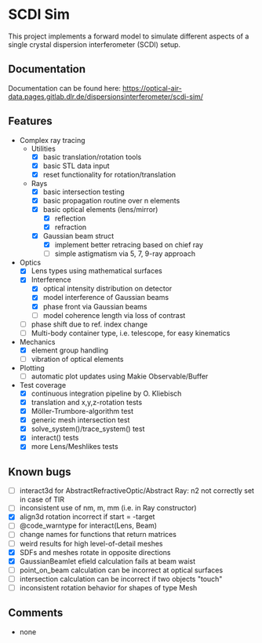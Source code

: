 # SCDI Sim

This project implements a forward model to simulate different aspects of a single crystal dispersion interferometer (SCDI) setup.

## Documentation

Documentation can be found here: https://optical-air-data.pages.gitlab.dlr.de/dispersionsinterferometer/scdi-sim/

## Features 

- Complex ray tracing
    - Utilities
        - [x] basic translation/rotation tools
        - [x] basic STL data input
        - [x] reset functionality for rotation/translation
    - Rays        
        - [x] basic intersection testing
        - [x] basic propagation routine over n elements
        - [x] basic optical elements (lens/mirror)
            - [x] reflection
            - [x] refraction
        - [x] Gaussian beam struct
            - [x] implement better retracing based on chief ray
            - [ ] simple astigmatism via 5, 7, 9-ray approach
- Optics
    - [x] Lens types using mathematical surfaces
    - [x] Interference
        - [x] optical intensity distribution on detector
        - [x] model interference of Gaussian beams
        - [x] phase front via Gaussian beams
        - [ ] model coherence length via loss of contrast
    - [ ] phase shift due to ref. index change
    - [ ] Multi-body container type, i.e. telescope, for easy kinematics
- Mechanics
    - [x] element group handling
    - [ ] vibration of optical elements
- Plotting
    - [ ] automatic plot updates using Makie Observable/Buffer
- Test coverage
    - [x] continuous integration pipeline by O. Kliebisch
    - [x] translation and x,y,z-rotation tests
    - [x] Möller-Trumbore-algorithm test
    - [x] generic mesh intersection test
    - [x] solve_system()/trace_system() test
    - [x] interact() tests 
    - [x] more Lens/Meshlikes tests

## Known bugs

- [ ] interact3d for AbstractRefractiveOptic/Abstract Ray: n2 not correctly set in case of TIR
- [ ] inconsistent use of nm, m, mm (i.e. in Ray constructor)
- [x] align3d rotation incorrect if start = -target
- [ ] @code_warntype for interact(Lens, Beam)
- [ ] change names for functions that return matrices
- [ ] weird results for high level-of-detail meshes
- [x] SDFs and meshes rotate in opposite directions
- [x] GaussianBeamlet efield calculation fails at beam waist
- [ ] point_on_beam calculation can be incorrect at optical surfaces
- [ ] intersection calculation can be incorrect if two objects "touch"
- [ ] inconsistent rotation behavior for shapes of type Mesh 

## Comments

- none
